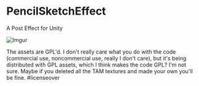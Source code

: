 # PencilSketchEffect
A Post Effect for Unity

![Imgur](http://i.imgur.com/5ZaeleM.gif)

The assets are GPL'd. I don't really care what you do with the code (commercial use, noncommercial use, really I don't care), but it's being distributed with GPL assets, which I think makes the code GPL? I'm not sure. Maybe if you deleted all the TAM textures and made your own you'll be fine. #licenseover 

